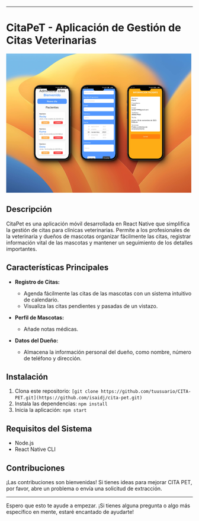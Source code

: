 
---

# CitaPeT - Aplicación de Gestión de Citas Veterinarias
<img src="preview.png" alt="drawing" width="500"/>

## Descripción

CitaPet es una aplicación móvil desarrollada en React Native que simplifica la gestión de citas para clínicas veterinarias. Permite a los profesionales de la veterinaria y dueños de mascotas organizar fácilmente las citas, registrar información vital de las mascotas y mantener un seguimiento de los detalles importantes.

## Características Principales

- **Registro de Citas:**
  - Agenda fácilmente las citas de las mascotas con un sistema intuitivo de calendario.
  - Visualiza las citas pendientes y pasadas de un vistazo.

- **Perfil de Mascotas:**
  - Añade notas médicas.

- **Datos del Dueño:**
  - Almacena la información personal del dueño, como nombre, número de teléfono y dirección.

## Instalación

1. Clona este repositorio: `[git clone https://github.com/tuusuario/CITA-PET.git](https://github.com/isaidj/cita-pet.git)`
2. Instala las dependencias: `npm install`
3. Inicia la aplicación: `npm start`

## Requisitos del Sistema

- Node.js
- React Native CLI

## Contribuciones

¡Las contribuciones son bienvenidas! Si tienes ideas para mejorar CITA PET, por favor, abre un problema o envía una solicitud de extracción.

---

Espero que esto te ayude a empezar. ¡Si tienes alguna pregunta o algo más específico en mente, estaré encantado de ayudarte!
